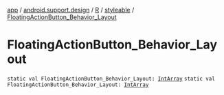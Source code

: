 [app](../../../index.md) / [android.support.design](../../index.md) / [R](../index.md) / [styleable](index.md) / [FloatingActionButton_Behavior_Layout](./-floating-action-button_-behavior_-layout.md)

# FloatingActionButton_Behavior_Layout

`static val FloatingActionButton_Behavior_Layout: `[`IntArray`](https://kotlinlang.org/api/latest/jvm/stdlib/kotlin/-int-array/index.html)
`static val FloatingActionButton_Behavior_Layout: `[`IntArray`](https://kotlinlang.org/api/latest/jvm/stdlib/kotlin/-int-array/index.html)